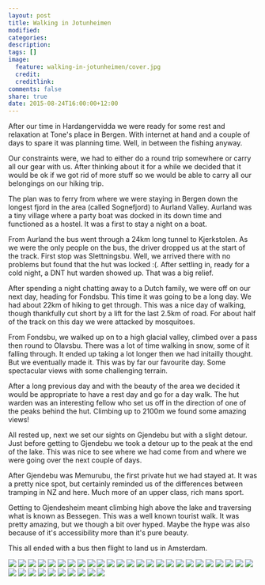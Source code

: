 ```yaml
---
layout: post
title: Walking in Jotunheimen
modified:
categories:
description:
tags: []
image:
  feature: walking-in-jotunheimen/cover.jpg
  credit:
  creditlink:
comments: false
share: true
date: 2015-08-24T16:00:00+12:00
---
```

After our time in Hardangervidda we were ready for some rest and relaxation at
Tone's place in Bergen. With internet at hand and a couple of days to spare it
was planning time. Well, in between the fishing anyway.

Our constraints were, we had to either do a round trip somewhere or carry all
our gear with us. After thinking about it for a while we decided that it would
be ok if we got rid of more stuff so we would be able to carry all our
belongings on our hiking trip.

The plan was to ferry from where we were staying in Bergen down the longest
fjord in the area (called Sognefjord) to Aurland Valley. Aurland was a tiny
village where a party boat was docked in its down time and functioned as a
hostel. It was a first to stay a night on a boat.

From Aurland the bus went through a 24km long tunnel to Kjerkstolen. As we were
the only people on the bus, the driver dropped us at the start of the track.
First stop was Slettningsbu. Well, we arrived there with no problems but found that the hut was locked :(. After settling
in, ready for a cold night, a DNT hut warden showed up. That was a big relief.

After spending a night chatting away to a Dutch family, we were off on our next
day, heading for Fondsbu. This time it was going to be a long day. We had about 22km of hiking to get through. This was a nice day of
walking, though thankfully cut short by a lift for the last 2.5km of road. For about half of the track on this day we were
attacked by mosquitoes.

From Fondsbu, we walked up on to a high glacial valley, climbed over a pass
then round to Olavsbu. There was a lot of time walking in snow, some of it
falling through. It ended up taking a lot longer then we had initailly thought.
But we eventually made it. This was by far our favourite day. Some spectacular
views with some challenging terrain.

After a long previous day and with the beauty of the area we decided it would
be appropriate to have a rest day and go for a day walk. The hut warden was an
interesting fellow who set us off in the direction of one of the peaks behind
the hut. Climbing up to 2100m we found some amazing views!

All rested up, next we set our sights on Gjendebu but with a slight detour.
Just before getting to Gjendebu we took a detour up to the peak at the end of
the lake. This was nice to see where we had come from and where we were going
over the next couple of days.

After Gjendebu was Memurubu, the first private hut we had stayed at. It was a
pretty nice spot, but certainly reminded us of the differences between tramping
in NZ and here. Much more of an upper class, rich mans sport.

Getting to Gjendesheim meant climbing high above the lake and traversing what is
known as Bessegen. This was a well known tourist walk. It was pretty amazing,
but we though a bit over hyped. Maybe the hype was also because of it's
accessibility more than it's pure beauty.

This all ended with a bus then flight to land us in Amsterdam.

<img src="/images/walking-in-jotunheimen/IMG_20150814_152524.jpg">

<img src="/images/walking-in-jotunheimen/IMG_20150817_131854.jpg">

<img src="/images/walking-in-jotunheimen/IMG_20150818_161859.jpg">

<img src="/images/walking-in-jotunheimen/IMG_20150819_160411.jpg">

<img src="/images/walking-in-jotunheimen/IMG_20150820_095710.jpg">

<img src="/images/walking-in-jotunheimen/IMG_20150820_104506.jpg">

<img src="/images/walking-in-jotunheimen/IMG_20150820_133404.jpg">

<img src="/images/walking-in-jotunheimen/IMG_20150820_151240.jpg">

<img src="/images/walking-in-jotunheimen/IMG_20150820_160427.jpg">

<img src="/images/walking-in-jotunheimen/IMG_20150821_113519.jpg">

<img src="/images/walking-in-jotunheimen/IMG_20150821_132353.jpg">

<img src="/images/walking-in-jotunheimen/IMG_20150821_133406.jpg">

<img src="/images/walking-in-jotunheimen/IMG_20150821_143650.jpg">

<img src="/images/walking-in-jotunheimen/IMG_20150821_151121.jpg">

<img src="/images/walking-in-jotunheimen/IMG_20150821_151135.jpg">

<img src="/images/walking-in-jotunheimen/IMG_20150821_152047.jpg">

<img src="/images/walking-in-jotunheimen/IMG_20150821_153555.jpg">

<img src="/images/walking-in-jotunheimen/IMG_20150822_130855.jpg">

<img src="/images/walking-in-jotunheimen/IMG_20150822_152005.jpg">

<img src="/images/walking-in-jotunheimen/IMG_20150822_153640.jpg">

<img src="/images/walking-in-jotunheimen/IMG_20150823_081213.jpg">

<img src="/images/walking-in-jotunheimen/IMG_20150823_081851.jpg">

<img src="/images/walking-in-jotunheimen/IMG_20150823_082636.jpg">

<img src="/images/walking-in-jotunheimen/IMG_20150823_101841.jpg">

<img src="/images/walking-in-jotunheimen/IMG_20150823_104359.jpg">

<img src="/images/walking-in-jotunheimen/IMG_20150824_061725.jpg">

<img src="/images/walking-in-jotunheimen/IMG_20150824_092448.jpg">

<img src="/images/walking-in-jotunheimen/IMG_20150824_093314.jpg">

<img src="/images/walking-in-jotunheimen/IMG_20150824_093523.jpg">

<img src="/images/walking-in-jotunheimen/IMG_20150824_100550.jpg">

<img src="/images/walking-in-jotunheimen/IMG_20150824_102010.jpg">

<img src="/images/walking-in-jotunheimen/IMG_20150824_105245.jpg">

<img src="/images/walking-in-jotunheimen/IMG_20150824_142701.jpg">

<img src="/images/walking-in-jotunheimen/PANO_20150821_151316.jpg">

<img src="/images/walking-in-jotunheimen/PANO_20150823_131458.jpg">
